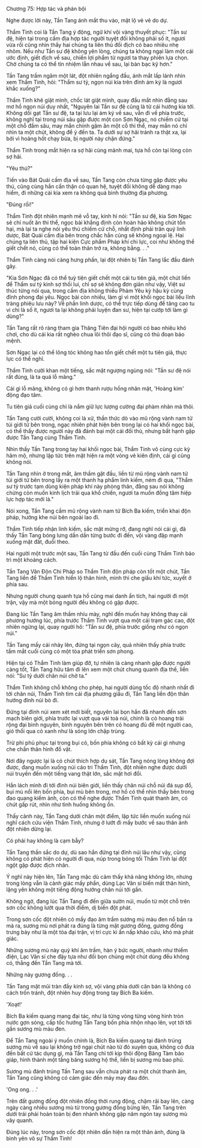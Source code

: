 




Chương 75: Hợp tác và phản bội


Nghe được lời này, Tần Tang ánh mắt thu vào, mặt lộ vẻ vẻ do dự.

Thẩm Tinh coi là Tần Tang ý động, ngữ khí vội vàng thuyết phục: "Tần sư đệ, hiện tại trong cấm địa hợp tác người tuyệt đối không phải số ít, ngươi vừa rồi cũng nhìn thấy hai chúng ta liên thủ đối địch có bao nhiêu nhẹ nhõm. Nếu như Tần sư đệ không yên lòng, chúng ta không ngại làm một cái ước định, giết địch về sau, chiến lợi phẩm từ ngươi ta thay phiên lựa chọn. Chờ chúng ta có thể tín nhiệm lẫn nhau về sau, lại bàn bạc kỹ hơn."

Tần Tang trầm ngâm một lát, đột nhiên ngẩng đầu, ánh mắt lấp lánh nhìn xem Thẩm Tinh, hỏi: "Thẩm sư tỷ, ngọn núi kia trên đỉnh ám ký là ngươi khắc xuống?"

Thẩm Tinh khẽ giật mình, chốc lát giật mình, quay đầu mắt nhìn đằng sau mơ hồ ngọn núi duy nhất, "Nguyên lai Tần sư đệ cũng là từ cái hướng kia tới. Không dối gạt Tần sư đệ, ta tại lưu lại ám ký về sau, vẫn đi về phía trước, không nghĩ tại trong núi sâu gặp được một con Sơn Ngạc, nó chiếm cứ tại một chỗ đầm sâu, may mắn chính gặm ăn một cỗ thi thể, may mắn nó chỉ nhìn ta một chút, không để ý đến ta. Ta dưới sự sợ hãi tránh ra thật xa, lại bởi vì hoảng hốt chạy bừa, bị người này chặn đứng."

Thẩm Tinh trong mắt hiện ra sợ hãi cùng mảnh mai, tựa hồ còn tại lòng còn sợ hãi.

"Yêu thú?"

Tiến vào Bát Quái cấm địa về sau, Tần Tang còn chưa từng gặp được yêu thú, cũng cùng hắn cẩn thận có quan hệ, tuyệt đối không dễ dàng mạo hiểm, đi những cái kia xem ra không quá bình thường địa phương.

"Đúng rồi!"

Thẩm Tinh đột nhiên mạnh mẽ vỗ tay, kinh hỉ nói: "Tần sư đệ, kia Sơn Ngạc sẽ chỉ nuốt ăn thi thể, ngọc bài khẳng định còn hoàn hảo không chút tổn hại, mà lại ta nghe nói yêu thú chiếm cứ chỗ, nhất định phải trân quý linh dược, Bát Quái cấm địa bên trong chắc hẳn cũng sẽ không ngoại lệ. Hai chúng ta liên thủ, tập hai kiện Cực phẩm Pháp khí chi lực, coi như không thể giết chết nó, cũng có thể toàn thân trở ra, không bằng. . ."

Thẩm Tinh càng nói càng hưng phấn, lại đột nhiên bị Tần Tang lắc đầu đánh gãy.

"Kia Sơn Ngạc đã có thể tuỳ tiện giết chết một cái tu tiên giả, một chút liền để Thẩm sư tỷ kinh sợ thối lui, chỉ sợ sẽ không đơn giản như vậy, Việt sư thúc từng nói qua, trong cấm địa không thiếu Phàm Yêu kỳ hậu kỳ cùng đỉnh phong đại yêu. Ngọc bài còn nhiều, làm gì vì một khối ngọc bài liều lĩnh tràng phiêu lưu này? Về phần linh dược, có thể trực tiếp dùng để tăng cao tu vi chỉ là số ít, ngươi ta lại không phải luyện đan sư, hiện tại cướp tới làm gì dùng?"

Tần Tang rất rõ ràng tham gia Thăng Tiên đại hội người có bao nhiêu khó chơi, cho dù cái kia rất nghèo chua lôi thôi đạo sĩ, cũng có thủ đoạn bảo mệnh.

Sơn Ngạc lại có thể lông tóc không hao tổn giết chết một tu tiên giả, thực lực có thể nghĩ.

Thẩm Tinh cười khan một tiếng, sắc mặt ngượng ngùng nói: "Tần sư đệ nói rất đúng, là ta quá lỗ mãng."

Cái gì lỗ mãng, không có gì hơn thanh rượu hồng nhân mặt, 'Hoàng kim' động đạo tâm.

Tu tiên giả cuối cùng chỉ là nắm giữ lực lượng cường đại phàm nhân mà thôi.

Tần Tang cười cười, không coi là xử, thần thức dò vào mũ rộng vành nam tử túi giới tử bên trong, ngạc nhiên phát hiện bên trong lại có hai khối ngọc bài, có thể thấy được người này đã đánh bại một cái đối thủ, nhưng bất hạnh gặp được Tần Tang cùng Thẩm Tinh.

Nhìn thấy Tần Tang trong tay hai khối ngọc bài, Thẩm Tinh vô cùng cực kỳ hâm mộ, nhưng lập tức trên mặt hiện ra một vòng vẻ kiên định, cái gì cũng không nói.

Tần Tang nhìn ở trong mắt, âm thầm gật đầu, liền từ mũ rộng vành nam tử túi giới tử bên trong lấy ra một thanh hạ phẩm linh kiếm, ném đi qua, "Thẩm sư tỷ trước tạm dùng kiện pháp khí này phòng thân, đằng sau nói không chừng còn muốn kinh lịch trải qua khổ chiến, ngươi ta muốn đồng tâm hiệp lực hợp tác mới là."

Nói xong, Tần Tang cầm mũ rộng vành nam tử Bích Ba kiếm, triển khai độn pháp, hướng khe núi bên ngoài lao đi.

Thẩm Tinh tiếp nhận linh kiếm, sắc mặt mừng rỡ, đang nghĩ nói cái gì, đã thấy Tần Tang bóng lưng dần dần từng bước đi đến, vội vàng đập mạnh xuống mặt đất, đuổi theo.

Hai người một trước một sau, Tần Tang từ đầu đến cuối cùng Thẩm Tinh bảo trì một khoảng cách.

Tần Tang Vân Độn Chi Pháp so Thẩm Tinh độn pháp còn tốt một chút, Tần Tang liền để Thẩm Tinh hiển lộ thân hình, mình thì che giấu khí tức, xuyết ở phía sau.

Nhưng người chung quanh tựa hồ cũng mai danh ẩn tích, hai người đi một trận, vậy mà một bóng người đều không có gặp được.

Đang lúc Tần Tang âm thầm nhíu mày, nghĩ đến muốn hay không thay cái phương hướng lúc, phía trước Thẩm Tinh vượt qua một cái trạm gác cao, đột nhiên ngừng lại, quay người hô: "Tần sư đệ, phía trước giống như có ngọn núi."

Tần Tang mấy cái nhảy lên, đứng tại ngọn cây, quả nhiên thấy phía trước tầm mắt cuối cùng có một tòa phát triển sơn phong.

Hiện tại có Thẩm Tinh làm giúp đỡ, tự nhiên là càng nhanh gặp được người càng tốt, Tần Tang hữu tâm đi lên xem một chút chung quanh địa thế, liền nói: "Sư tỷ dưới chân núi chờ ta."

Thẩm Tinh không chỗ không cho phép, hai người dùng tốc độ nhanh nhất đi tới chân núi, Thẩm Tinh tìm cái địa phương giấu đi, Tần Tang liền độn thân hướng đỉnh núi bò đi.

Đứng tại đỉnh núi xem xét mới biết, nguyên lai bọn hắn đã nhanh đến sơn mạch biên giới, phía trước lại vượt qua vài toà núi, chính là cỏ hoang trải rộng đại bình nguyên, bình nguyên bên trên cỏ hoang đủ để một người cao, gió thổi qua cỏ xanh như là sóng lớn chập trùng.

Trừ phi phủ phục tại trong bụi cỏ, bốn phía không có bất kỳ cái gì nhưng che chắn thân hình đồ vật.

Nơi đây ngược lại là có chút thích hợp dụ sát, Tần Tang nóng lòng không đợi được, đang muốn xuống núi cáo tri Thẩm Tinh, đột nhiên nghe được dưới núi truyền đến một tiếng vang thật lớn, sắc mặt hơi đổi.

Hắn lách mình đi tới đỉnh núi biên giới, liền thấy chân núi chỗ núi đá sụp đổ, bụi mù nổi lên bốn phía, bụi mù bên trong, mơ hồ có thể nhìn thấy bên trong đao quang kiếm ảnh, còn có thể nghe được Thẩm Tinh quát thanh âm, có chút gấp rút, nhìn như tình huống không ổn.

Thấy cảnh này, Tần Tang dưới chân một điểm, lập tức liền muốn xuống núi nghĩ cách cứu viện Thẩm Tinh, nhưng ở lướt đi mấy bước về sau thân ảnh đột nhiên dừng lại.

Có phải hay không là cạm bẫy?

Tần Tang thần sắc do dự, dù sao hắn đứng tại đỉnh núi lâu như vậy, cũng không có phát hiện có người đi qua, núp trong bóng tối Thẩm Tinh lại đột ngột gặp được địch nhân.

Ý nghĩ này hiện lên, Tần Tang mặc dù cảm thấy khả năng không lớn, nhưng trong lòng vẫn là cảnh giác mấy phần, dùng Lạc Vân sí biến mất thân hình, lặng yên không một tiếng động hướng chân núi tới gần.

Không ngờ, đang lúc Tần Tang đi đến giữa sườn núi, muốn từ một chỗ trên sơn cốc không lướt qua thời điểm, dị biến đột phát.

Trong sơn cốc đột nhiên có mấy đạo âm trầm sương mù màu đen nổ bắn ra mà ra, sương mù nơi phát ra đúng là từng mặt gương đồng, gương đồng trưng bày như là một tòa đại trận, vị trí cực kì ẩn nấp khảo cứu, khó mà phát giác.

Những sương mù này quỷ khí âm trầm, hàn ý bức người, nhanh như thiểm điện, Lạc Vân sí che đậy tựa như đối bọn chúng một chút dùng đều không có, thẳng đến Tần Tang mà tới.

Những này gương đồng. . .

Tần Tang mặt mũi tràn đầy kinh sợ, vội vàng phía dưới căn bản là không có cách trốn tránh, đột nhiên huy động trong tay Bích Ba kiếm.

'Xoạt!'

Bích Ba kiếm quang mang đại tác, như là từng vòng từng vòng hình tròn nước gợn sóng, cấp tốc hướng Tần Tang bốn phía nhộn nhạo lên, vọt tới tới gần sương mù màu đen.

Để Tần Tang ngoài ý muốn chính là, Bích Ba kiếm quang tại đánh trúng sương mù về sau lại không trở ngại chút nào từ đó xuyên qua, không có đưa đến bất cứ tác dụng gì, mà Tần Tang chỉ tới kịp thôi động Băng Tàm bảo giáp, hình thành một tầng băng sương hộ thể, liền bị sương mù bao phủ.

Sương mù đánh trúng Tần Tang sau vẫn chưa phát ra một chút thanh âm, Tần Tang cũng không có cảm giác đến mảy may đau đớn.

'Ong ong. . .'

Trên đất gương đồng đột nhiên đồng thời rung động, chậm rãi bay lên, càng ngày càng nhiều sương mù từ trong gương đồng bừng lên, Tần Tang trên dưới trái phải hoàn toàn bị đen nhánh không gặp năm ngón tay sương mù vây quanh.

Đúng lúc này, trong sơn cốc đột nhiên dần hiện ra một thân ảnh, đúng là bình yên vô sự Thẩm Tinh!




